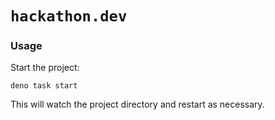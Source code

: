# `hackathon.dev`

### Usage

Start the project:

```
deno task start
```

This will watch the project directory and restart as necessary.

